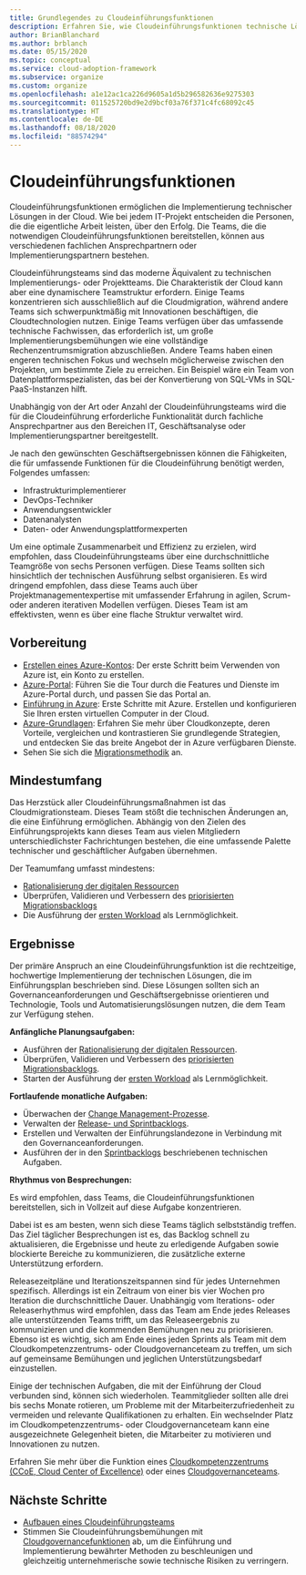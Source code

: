 ```yaml
---
title: Grundlegendes zu Cloudeinführungsfunktionen
description: Erfahren Sie, wie Cloudeinführungsfunktionen technische Lösungen ermöglichen, sodass Sie Ihre Teams entsprechend besetzen können.
author: BrianBlanchard
ms.author: brblanch
ms.date: 05/15/2020
ms.topic: conceptual
ms.service: cloud-adoption-framework
ms.subservice: organize
ms.custom: organize
ms.openlocfilehash: a1e12ac1ca226d9605a1d5b296582636e9275303
ms.sourcegitcommit: 011525720bd9e2d9bcf03a76f371c4fc68092c45
ms.translationtype: HT
ms.contentlocale: de-DE
ms.lasthandoff: 08/18/2020
ms.locfileid: "88574294"
---
```

# <a name="cloud-adoption-functions"></a>Cloudeinführungsfunktionen

Cloudeinführungsfunktionen ermöglichen die Implementierung technischer Lösungen in der Cloud. Wie bei jedem IT-Projekt entscheiden die Personen, die die eigentliche Arbeit leisten, über den Erfolg. Die Teams, die die notwendigen Cloudeinführungsfunktionen bereitstellen, können aus verschiedenen fachlichen Ansprechpartnern oder Implementierungspartnern bestehen.

Cloudeinführungsteams sind das moderne Äquivalent zu technischen Implementierungs- oder Projektteams. Die Charakteristik der Cloud kann aber eine dynamischere Teamstruktur erfordern. Einige Teams konzentrieren sich ausschließlich auf die Cloudmigration, während andere Teams sich schwerpunktmäßig mit Innovationen beschäftigen, die Cloudtechnologien nutzen. Einige Teams verfügen über das umfassende technische Fachwissen, das erforderlich ist, um große Implementierungsbemühungen wie eine vollständige Rechenzentrumsmigration abzuschließen. Andere Teams haben einen engeren technischen Fokus und wechseln möglicherweise zwischen den Projekten, um bestimmte Ziele zu erreichen. Ein Beispiel wäre ein Team von Datenplattformspezialisten, das bei der Konvertierung von SQL-VMs in SQL-PaaS-Instanzen hilft.

Unabhängig von der Art oder Anzahl der Cloudeinführungsteams wird die für die Cloudeinführung erforderliche Funktionalität durch fachliche Ansprechpartner aus den Bereichen IT, Geschäftsanalyse oder Implementierungspartner bereitgestellt.

Je nach den gewünschten Geschäftsergebnissen können die Fähigkeiten, die für umfassende Funktionen für die Cloudeinführung benötigt werden, Folgendes umfassen:

- Infrastrukturimplementierer
- DevOps-Techniker
- Anwendungsentwickler
- Datenanalysten
- Daten- oder Anwendungsplattformexperten

Um eine optimale Zusammenarbeit und Effizienz zu erzielen, wird empfohlen, dass Cloudeinführungsteams über eine durchschnittliche Teamgröße von sechs Personen verfügen. Diese Teams sollten sich hinsichtlich der technischen Ausführung selbst organisieren. Es wird dringend empfohlen, dass diese Teams auch über Projektmanagementexpertise mit umfassender Erfahrung in agilen, Scrum- oder anderen iterativen Modellen verfügen. Dieses Team ist am effektivsten, wenn es über eine flache Struktur verwaltet wird.

## <a name="preparation"></a>Vorbereitung

- [Erstellen eines Azure-Kontos](/learn/modules/create-an-azure-account): Der erste Schritt beim Verwenden von Azure ist, ein Konto zu erstellen.
- [Azure-Portal](/learn/modules/tour-azure-portal): Führen Sie die Tour durch die Features und Dienste im Azure-Portal durch, und passen Sie das Portal an.
- [Einführung in Azure](/learn/modules/welcome-to-azure): Erste Schritte mit Azure. Erstellen und konfigurieren Sie Ihren ersten virtuellen Computer in der Cloud.
- [Azure-Grundlagen](/learn/paths/azure-for-the-data-engineer): Erfahren Sie mehr über Cloudkonzepte, deren Vorteile, vergleichen und kontrastieren Sie grundlegende Strategien, und entdecken Sie das breite Angebot der in Azure verfügbaren Dienste.
- Sehen Sie sich die [Migrationsmethodik](../migrate/index.md) an.

## <a name="minimum-scope"></a>Mindestumfang

Das Herzstück aller Cloudeinführungsmaßnahmen ist das Cloudmigrationsteam. Dieses Team stößt die technischen Änderungen an, die eine Einführung ermöglichen. Abhängig von den Zielen des Einführungsprojekts kann dieses Team aus vielen Mitgliedern unterschiedlichster Fachrichtungen bestehen, die eine umfassende Palette technischer und geschäftlicher Aufgaben übernehmen.

Der Teamumfang umfasst mindestens:

- [Rationalisierung der digitalen Ressourcen](../digital-estate/index.md)
- Überprüfen, Validieren und Verbessern des [priorisierten Migrationsbacklogs](../migrate/migration-considerations/assess/release-iteration-backlog.md)
- Die Ausführung der [ersten Workload](../digital-estate/rationalize.md#select-the-first-workload) als Lernmöglichkeit.

## <a name="deliverable"></a>Ergebnisse

Der primäre Anspruch an eine Cloudeinführungsfunktion ist die rechtzeitige, hochwertige Implementierung der technischen Lösungen, die im Einführungsplan beschrieben sind. Diese Lösungen sollten sich an Governanceanforderungen und Geschäftsergebnisse orientieren und Technologie, Tools und Automatisierungslösungen nutzen, die dem Team zur Verfügung stehen.

**Anfängliche Planungsaufgaben:**

- Ausführen der [Rationalisierung der digitalen Ressourcen](../digital-estate/index.md).
- Überprüfen, Validieren und Verbessern des [priorisierten Migrationsbacklogs](../migrate/migration-considerations/assess/release-iteration-backlog.md).
- Starten der Ausführung der [ersten Workload](../digital-estate/rationalize.md#select-the-first-workload) als Lernmöglichkeit.

**Fortlaufende monatliche Aufgaben:**

- Überwachen der [Change Management-Prozesse](../migrate/migration-considerations/prerequisites/technical-complexity.md).
- Verwalten der [Release- und Sprintbacklogs](../migrate/migration-considerations/assess/release-iteration-backlog.md).
- Erstellen und Verwalten der Einführungslandezone in Verbindung mit den Governanceanforderungen.
- Ausführen der in den [Sprintbacklogs](../migrate/migration-considerations/assess/release-iteration-backlog.md) beschriebenen technischen Aufgaben.

**Rhythmus von Besprechungen:**

Es wird empfohlen, dass Teams, die Cloudeinführungsfunktionen bereitstellen, sich in Vollzeit auf diese Aufgabe konzentrieren.

Dabei ist es am besten, wenn sich diese Teams täglich selbstständig treffen. Das Ziel täglicher Besprechungen ist es, das Backlog schnell zu aktualisieren, die Ergebnisse und heute zu erledigende Aufgaben sowie blockierte Bereiche zu kommunizieren, die zusätzliche externe Unterstützung erfordern.

Releasezeitpläne und Iterationszeitspannen sind für jedes Unternehmen spezifisch. Allerdings ist ein Zeitraum von einer bis vier Wochen pro Iteration die durchschnittliche Dauer. Unabhängig vom Iterations- oder Releaserhythmus wird empfohlen, dass das Team am Ende jedes Releases alle unterstützenden Teams trifft, um das Releaseergebnis zu kommunizieren und die kommenden Bemühungen neu zu priorisieren. Ebenso ist es wichtig, sich am Ende eines jeden Sprints als Team mit dem Cloudkompetenzzentrums- oder Cloudgovernanceteam zu treffen, um sich auf gemeinsame Bemühungen und jeglichen Unterstützungsbedarf einzustellen.

Einige der technischen Aufgaben, die mit der Einführung der Cloud verbunden sind, können sich wiederholen. Teammitglieder sollten alle drei bis sechs Monate rotieren, um Probleme mit der Mitarbeiterzufriedenheit zu vermeiden und relevante Qualifikationen zu erhalten. Ein wechselnder Platz im Cloudkompetenzzentrums- oder Cloudgovernanceteam kann eine ausgezeichnete Gelegenheit bieten, die Mitarbeiter zu motivieren und Innovationen zu nutzen.

Erfahren Sie mehr über die Funktion eines [Cloudkompetenzzentrums (CCoE, Cloud Center of Excellence)](./cloud-center-of-excellence.md) oder eines [Cloudgovernanceteams](./cloud-governance.md).

## <a name="next-steps"></a>Nächste Schritte

- [Aufbauen eines Cloudeinführungsteams](../get-started/team/cloud-adoption.md)
- Stimmen Sie Cloudeinführungsbemühungen mit [Cloudgovernancefunktionen](./cloud-governance.md) ab, um die Einführung und Implementierung bewährter Methoden zu beschleunigen und gleichzeitig unternehmerische sowie technische Risiken zu verringern.
